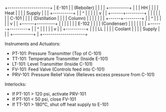 +---------------------+
|      E-101          |
|    (Reboiler)       |
|                     |
|   +----------+      |
|   | HH         |      |
|   | Heat       |      |
|   | Supply     |      |
|   +----------+      |
|        ^            |
|        |            |
|        v            |
| +------+---------+  |
| |                    |  |
| |     C-101        |  |
| | (Distillation    |  |
| |  Column)         |  |
| |                    |  |
| +------+---------+  |
|        ^            |
|        |            |
|        v            |
| +------+---------+  |
| |                    |  |
| |     E-102        |  |
| |    (Condenser)   |  |
| |                    |  |
| +------+---------+  |
|        ^            |
|        |            |
|        v            |
|   +----------+      |
|   | LL         |      |
|   | Coolant    |      |
|   | Supply     |      |
|   +----------+      |
+---------------------+

Instruments and Actuators:
- PT-101: Pressure Transmitter (Top of C-101)
- TT-101: Temperature Transmitter (Inside E-101)
- LT-101: Level Transmitter (Inside C-101)
- FV-101: Feed Valve (Controls feed into C-101)
- PRV-101: Pressure Relief Valve (Relieves excess pressure from C-101)

Interlocks:
- If PT-101 > 120 psi, activate PRV-101
- If PT-101 < 50 psi, close FV-101
- If TT-101 > 180°C, shut off heat supply to E-101
